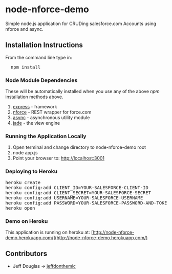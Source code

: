 node-nforce-demo
================

Simple node.js application for CRUDing salesforce.com Accounts using nforce and async.

Installation Instructions
-------------------------
From the command line type in:
<pre>  npm install
</pre>

### Node Module Dependencies

These will be automatically installed when you use any of the above *npm* installation methods above.

1. [express](http://expressjs.com/) - framework
2. [nforce](https://github.com/kevinohara80/nforce) - REST wrapper for force.com
3. [async](https://github.com/caolan/async/) - asynchronous utility module
4. [jade](http://jade-lang.com/) - the view engine

### Running the Application Locally

1. Open terminal and change directory to node-nforce-demo root
2. node app.js
3. Point your browser to: [http://localhost:3001](http://localhost:3001)

### Deploying to Heroku

<pre>heroku create
heroku config:add CLIENT_ID=YOUR-SALESFORCE-CLIENT-ID
heroku config:add CLIENT_SECRET=YOUR-SALESFORCE-SECRET
heroku config:add USERNAME=YOUR-SALESFORCE-USERNAME
heroku config:add PASSWORD=YOUR-SALESFORCE-PASSWORD-AND-TOKEN
heroku open
</pre>

### Demo on Heroku

This application is running on heroku at: [http://node-nforce-demo.herokuapp.com/](http://node-nforce-demo.herokuapp.com/)

## Contributors
* Jeff Douglas -> [jeffdonthemic](https://github.com/jeffdonthemic)